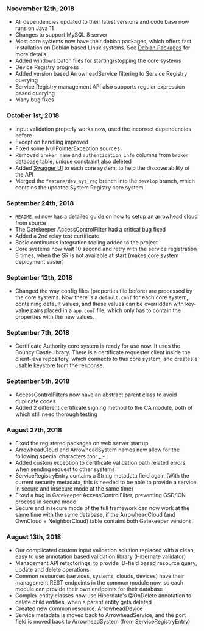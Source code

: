 ### Noovember 12th, 2018
* All dependencies updated to their latest versions and code base now runs on Java 11
* Changes to support MySQL 8 server
* Most core systems now have their debian packages, which offers fast installation on Debian based Linux systems. See [Debian Packages](https://github.com/arrowhead-f/core-java/tree/develop/documentation/Debian%20Packages) for more details.
* Added windows batch files for starting/stopping the core systems
* Device Registry progress
* Added version based ArrowheadService filtering to Service Registry querying
* Service Registry management API also supports regular expression based querying
* Many bug fixes

### October 1st, 2018
* Input validation properly works now, used the incorrect dependencies before
* Exception handling improved
* Fixed some NullPointerException sources
* Removed `broker_name` and `authentication_info` columns from `broker` database table, unique constraint also deleted
* Added [Swagger UI](https://swagger.io/tools/swagger-ui/) to each core system, to help the discoverability of the API
* Merged the `feature/dev_sys_reg` branch into the `develop` branch, which contains the updated System Registry core system

### September 24th, 2018
* `README.md` now has a detailed guide on how to setup an arrowhead cloud from source
* The Gatekeeper AccessControlFilter had a critical bug fixed
* Added a 2nd relay test certificate
* Basic continuous integration tooling added to the project
* Core systems now wait 10 second and retry with the service registration 3 times, when the SR is not available at start (makes core system 
deployment easier) 

### September 12th, 2018
* Changed the way config files (properties file before) are processed by the core systems. Now there is a `default.conf` for each core system, 
containing default values, and these values can be overridden with key-value pairs placed in a `app.conf` file, which only has to contain the 
properties with the new values.

### September 7th, 2018
* Certificate Authority core system is ready for use now. It uses the Bouncy Castle library. There is a certificate requester client inside the 
client-java repository, which connects to this core system, and creates a usable keystore from the response. 

### September 5th, 2018
* AccessControlFilters now have an abstract parent class to avoid duplicate codes
* Added 2 different certificate signing method to the CA module, both of which still need thorough testing

### August 27th, 2018
* Fixed the registered packages on web server startup
* ArrowheadCloud and ArrowheadSystem names now allow for the following special characters too: _ - :
* Added custom exception to certificate validation path related errors, when sending request to other systems
* ServiceRegistryEntry contains a String metadata field again (With the current security metadata, this is needed to be able to provide a service 
in secure and insecure mode at the same time)
* Fixed a bug in Gatekeeper AccessControlFilter, preventing GSD/ICN process in secure mode
* Secure and insecure mode of the full framework can now work at the same time with the same database, if the ArrowheadCloud (and OwnCloud + 
NeighborCloud) table contains both Gatekeeper versions.

### August 13th, 2018
* Our complicated custom input validation solution replaced with a clean, easy to use annotation based validation library (Hibernate validator)
* Management API refactorings, to provide ID-field based resource query, update and delete operations
* Common resources (services, systems, clouds, devices) have their management REST endpoints in the common module now, so each module can provide their own endpoints for their database
* Complex entity classes now use Hibernate's @OnDelete annotation to delete child entities, when a parent entity gets deleted
* Created new common resource: ArrowheadDevice
* Service metadata is moved back to ArrowheadService, and the port field is moved back to ArrowheadSystem (from ServiceRegistryEntry)
